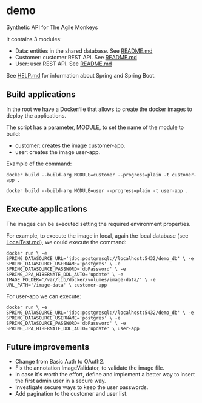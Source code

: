 # demo
Synthetic API for The Agile Monkeys

It contains 3 modules:
* Data: entities in the shared database. See [README.md](./data/README.md)
* Customer: customer REST API. See [README.md](./customer/README.md)
* User: user REST API. See [README.md](./user/README.md)

See [HELP.md](./user/HELP.md) for information about Spring and Spring Boot.

## Build applications

In the root we have a Dockerfile that allows to create the docker images to deploy the applications.

The script has a parameter, MODULE, to set the name of the module to build:
- customer: creates the image customer-app.
- user: creates the image user-app.

Example of the command:

`docker build --build-arg MODULE=customer --progress=plain -t customer-app .`

`docker build --build-arg MODULE=user --progress=plain -t user-app .`

## Execute applications

The images can be executed setting the required environment properties.

For example, to execute the image in local, again the local database (see [LocalTest.md](./LocalTest.md)), we could execute the command:

`docker run \
-e SPRING_DATASOURCE_URL='jdbc:postgresql://localhost:5432/demo_db' \
-e SPRING_DATASOURCE_USERNAME='postgres' \
-e SPRING_DATASOURCE_PASSWORD='dbPassword' \
-e SPRING_JPA_HIBERNATE_DDL_AUTO='update' \
-e IMAGE_FOLDER='/var/lib/docker/volumes/image-data/' \
-e URL_PATH='/image-data' \
customer-app`

For user-app we can execute:

`docker run \
-e SPRING_DATASOURCE_URL='jdbc:postgresql://localhost:5432/demo_db' \
-e SPRING_DATASOURCE_USERNAME='postgres' \
-e SPRING_DATASOURCE_PASSWORD='dbPassword' \
-e SPRING_JPA_HIBERNATE_DDL_AUTO='update' \
user-app`

## Future improvements
* Change from Basic Auth to OAuth2.
* Fix the annotation ImageValidator, to validate the image file.
* In case it's worth the effort, define and implement a better way to insert the first admin user in a secure way.
* Investigate secure ways to keep the user passwords.
* Add pagination to the customer and user list.